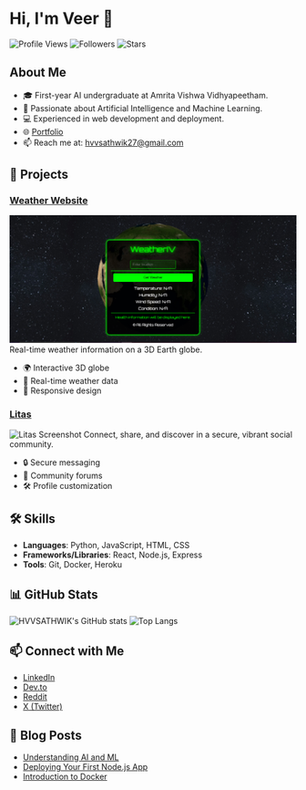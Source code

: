 # Hi, I'm Veer 👋

![Profile Views](https://komarev.com/ghpvc/?username=HVVSATHWIK)
![Followers](https://img.shields.io/github/followers/HVVSATHWIK?label=Followers)
![Stars](https://img.shields.io/github/stars/HVVSATHWIK?label=Stars)

## About Me
- 🎓 First-year AI undergraduate at Amrita Vishwa Vidhyapeetham.
- 🌱 Passionate about Artificial Intelligence and Machine Learning.
- 💻 Experienced in web development and deployment.
- 🌐 [Portfolio](https://myportfolio-six-puce.vercel.app/)
- 📫 Reach me at: hvvsathwik27@gmail.com

## 🚀 Projects
### [Weather Website](https://github.com/HVVSATHWIK/WeatherWebsite)
![Weather Website Screenshot](https://github.com/HVVSATHWIK/HVVSATHWIK/blob/main/Weather.png?raw=true)
Real-time weather information on a 3D Earth globe.
- 🌍 Interactive 3D globe
- 📡 Real-time weather data
- 📱 Responsive design

### [Litas](https://github.com/HVVSATHWIK/Litas)
![Litas Screenshot](https://raw.githubusercontent.com/HVVSATHWIK/Litas/main/screenshot.png)
Connect, share, and discover in a secure, vibrant social community.
- 🔒 Secure messaging
- 💬 Community forums
- 🛠 Profile customization

## 🛠 Skills
- **Languages**: Python, JavaScript, HTML, CSS
- **Frameworks/Libraries**: React, Node.js, Express
- **Tools**: Git, Docker, Heroku

## 📊 GitHub Stats
![HVVSATHWIK's GitHub stats](https://github-readme-stats.vercel.app/api?username=HVVSATHWIK&show_icons=true&theme=radical)
![Top Langs](https://github-readme-stats.vercel.app/api/top-langs/?username=HVVSATHWIK&layout=compact&theme=radical)

## 📫 Connect with Me
- [LinkedIn](https://www.linkedin.com/in/h-vv-sathwik-8488882b9/)
- [Dev.to](https://dev.to/h_vvsathwik_06)
- [Reddit](https://www.reddit.com/user/Veer_09)
- [X (Twitter)](https://x.com/HariVeerendra09)

## 📝 Blog Posts
- [Understanding AI and ML](https://dev.to/h_vvsathwik_06/understanding-ai-and-ml)
- [Deploying Your First Node.js App](https://dev.to/h_vvsathwik_06/deploying-your-first-nodejs-app)
- [Introduction to Docker](https://dev.to/h_vvsathwik_06/introduction-to-docker)
